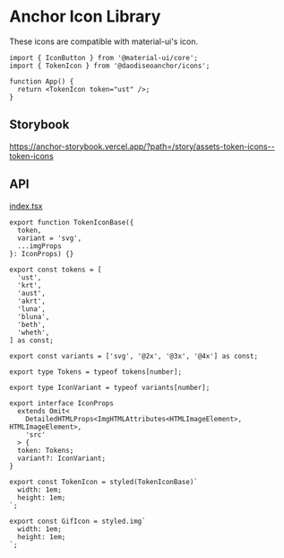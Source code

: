 # Anchor Icon Library

These icons are compatible with material-ui's icon.

```tsx
import { IconButton } from '@material-ui/core';
import { TokenIcon } from '@daodiseoanchor/icons';

function App() {
  return <TokenIcon token="ust" />;
}
```

## Storybook

<https://anchor-storybook.vercel.app/?path=/story/assets-token-icons--token-icons>

## API

<!-- source index.tsx --pick "tokens variants Tokens IconVariant IconProps TokenIconBase TokenIcon GifIcon" -->

[index.tsx](index.tsx)

```tsx
export function TokenIconBase({
  token,
  variant = 'svg',
  ...imgProps
}: IconProps) {}

export const tokens = [
  'ust',
  'krt',
  'aust',
  'akrt',
  'luna',
  'bluna',
  'beth',
  'wheth',
] as const;

export const variants = ['svg', '@2x', '@3x', '@4x'] as const;

export type Tokens = typeof tokens[number];

export type IconVariant = typeof variants[number];

export interface IconProps
  extends Omit<
    DetailedHTMLProps<ImgHTMLAttributes<HTMLImageElement>, HTMLImageElement>,
    'src'
  > {
  token: Tokens;
  variant?: IconVariant;
}

export const TokenIcon = styled(TokenIconBase)`
  width: 1em;
  height: 1em;
`;

export const GifIcon = styled.img`
  width: 1em;
  height: 1em;
`;
```

<!-- /source -->
